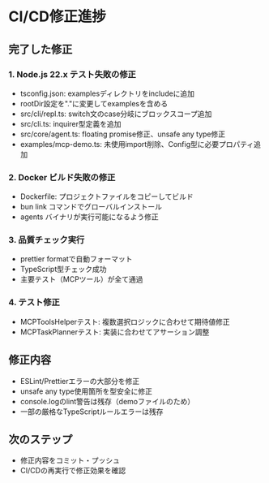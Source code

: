 # CI/CD修正進捗

## 完了した修正

### 1. Node.js 22.x テスト失敗の修正
- tsconfig.json: examplesディレクトリをincludeに追加
- rootDir設定を"."に変更してexamplesを含める
- src/cli/repl.ts: switch文のcase分岐にブロックスコープ追加
- src/cli.ts: inquirer型定義を追加
- src/core/agent.ts: floating promise修正、unsafe any type修正
- examples/mcp-demo.ts: 未使用import削除、Config型に必要プロパティ追加

### 2. Docker ビルド失敗の修正
- Dockerfile: プロジェクトファイルをコピーしてビルド
- bun link コマンドでグローバルインストール
- agents バイナリが実行可能になるよう修正

### 3. 品質チェック実行
- prettier formatで自動フォーマット
- TypeScript型チェック成功
- 主要テスト（MCPツール）が全て通過

### 4. テスト修正
- MCPToolsHelperテスト: 複数選択ロジックに合わせて期待値修正
- MCPTaskPlannerテスト: 実装に合わせてアサーション調整

## 修正内容
- ESLint/Prettierエラーの大部分を修正
- unsafe any type使用箇所を型安全に修正
- console.logのlint警告は残存（demoファイルのため）
- 一部の厳格なTypeScriptルールエラーは残存

## 次のステップ
- 修正内容をコミット・プッシュ
- CI/CDの再実行で修正効果を確認